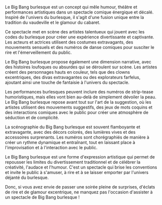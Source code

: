 Le Big Bang burlesque est un concept qui mêle humour, théâtre et performances artistiques dans un spectacle comique énergique et décalé. Inspiré de l'univers du burlesque, il s'agit d'une fusion unique entre la tradition du vaudeville et le glamour du cabaret.

Ce spectacle met en scène des artistes talentueux qui jouent avec les codes du burlesque pour créer une expérience divertissante et captivante. Les acteurs et actrices utilisent des costumes extravagants, des mouvements sensuels et des numéros de danse comiques pour susciter le rire et l'émerveillement du public.

Le Big Bang burlesque propose également une dimension narrative, avec des histoires loufoques ou absurdes qui se déroulent sur scène. Les artistes créent des personnages hauts en couleur, tels que des clowns excentriques, des divas extravagantes ou des explorateurs farfelus, ajoutant ainsi une touche de fantaisie à l'univers du spectacle.

Les performances burlesques peuvent inclure des numéros de strip-tease humoristiques, mais elles vont bien au-delà de simplement dévoiler la peau. Le Big Bang burlesque repose avant tout sur l'art de la suggestion, où les artistes utilisent des mouvements suggestifs, des jeux de mots coquins et des interactions comiques avec le public pour créer une atmosphère de séduction et de complicité.

La scénographie du Big Bang burlesque est souvent flamboyante et extravagante, avec des décors colorés, des lumières vives et des accessoires surprenants. Les numéros sont chorégraphiés de manière à créer un rythme dynamique et entraînant, tout en laissant place à l'improvisation et à l'interaction avec le public.

Le Big Bang burlesque est une forme d'expression artistique qui permet de repousser les limites du divertissement traditionnel et de célébrer la créativité, l'audace et l'humour. C'est un spectacle qui brise les conventions et invite le public à s'amuser, à rire et à se laisser emporter par l'univers déjanté du burlesque.

Donc, si vous avez envie de passer une soirée pleine de surprises, d'éclats de rire et de glamour excentrique, ne manquez pas l'occasion d'assister à un spectacle de Big Bang burlesque !